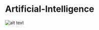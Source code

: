 # Artificial-Intelligence

![alt text](https://github.com/axb2860/MavsEmporiumParlour/blob/master/Indus-Inc./UML_Class_Diagram.png)
